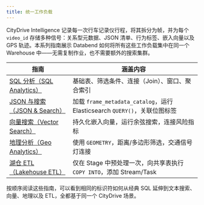 ```yaml
---
title: 统一工作负载
---
```


CityDrive Intelligence 记录每一次行车记录仪行程，将其拆分为帧，并为每个 `video_id` 存储多种信号：关系型元数据、JSON 清单、行为标签、嵌入向量以及 GPS 轨迹。本系列指南展示 Databend 如何将所有这些工作负载集中在同一个 Warehouse 中——无需复制作业，也不需要额外的搜索集群。

| 指南 | 涵盖内容 |
|-------|----------------|
| [SQL 分析（SQL Analytics）](./00-sql-analytics.md) | 基础表、筛选条件、连接（Join）、窗口、聚合索引 |
| [JSON 与搜索（JSON & Search）](./01-json-search.md) | 加载 `frame_metadata_catalog`，运行 Elasticsearch `QUERY()`，关联位图标签 |
| [向量搜索（Vector Search）](./02-vector-db.md) | 持久化嵌入向量，运行余弦搜索，连接风险指标 |
| [地理分析（Geo Analytics）](./03-geo-analytics.md) | 使用 `GEOMETRY`，距离/多边形筛选，交通信号灯连接 |
| [湖仓 ETL（Lakehouse ETL）](./04-lakehouse-etl.md) | 仅在 Stage 中预处理一次，向共享表执行 `COPY INTO`，添加 Stream/Task |

按顺序阅读这些指南，可以看到相同的标识符如何从经典 SQL 延伸到文本搜索、向量、地理以及 ETL，全都基于同一个 CityDrive 场景。